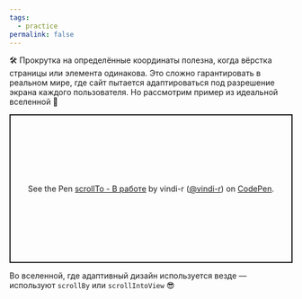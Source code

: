 ```yaml
---
tags:
  - practice
permalink: false
---
```


🛠 Прокрутка на определённые координаты полезна, когда вёрстка страницы или элемента одинакова. Это сложно гарантировать в реальном мире, где сайт пытается адаптироваться под разрешение экрана каждого пользователя. Но рассмотрим пример из идеальной вселенной 🔮

<p class="codepen" data-height="265" data-theme-id="light" data-default-tab="html,result" data-user="vindi-r" data-slug-hash="dLggGV" style="height: 265px; box-sizing: border-box; display: flex; align-items: center; justify-content: center; border: 2px solid; margin: 1em 0; padding: 1em;" data-pen-title="scrollTo - В работе">
  <span>See the Pen <a href="https://codepen.io/vindi-r/pen/dLggGV">
  scrollTo - В работе</a> by vindi-r (<a href="https://codepen.io/vindi-r">@vindi-r</a>)
  on <a href="https://codepen.io">CodePen</a>.</span>
</p>
<script async src="https://static.codepen.io/assets/embed/ei.js"></script>

Во вселенной, где адаптивный дизайн используется везде — используют `scrollBy` или `scrollIntoView` 😎
